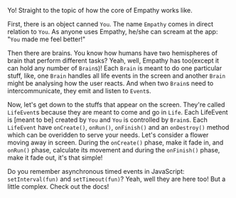 Yo! Straight to the topic of how the core of Empathy works like.

First, there is an object canned `You`. The name `Empathy` comes in direct relation to `You`. As anyone uses Empathy, he/she can scream at the app: "`You` made me feel better!"

Then there are brains. You know how humans have two hemispheres of brain that perform different tasks? Yeah, well, Empathy has too(except it can hold any number of `Brain`s)! Each `Brain` is meant to do one particular stuff, like, one `Brain` handles all life events in the screen and another `Brain` might be analysing how the user reacts. And when two `Brain`s need to intercommunicate, they emit and listen to `Event`s.

Now, let's get down to the stuffs that appear on the screen. They're called `LifeEvent`s because they are meant to come and go in `Life`. Each LifeEvent is \[meant to be\] created by `You` and `You` is controlled by `Brain`s. Each `LifeEvent` have `onCreate()`, `onRun()`, `onFinish()` and an `onDestroy()` method which can be overidden to serve your needs. Let's consider a flower moving away in screen. During the `onCreate()` phase, make it fade in, and `onRun()` phase, calculate its movement and during the `onFinish()` phase, make it fade out, it's that simple!

Do you remember asynchronous timed events in JavaScript: `setInterval(fun)` and `setTimeout(fun)`? Yeah, well they are here too! But a little complex. Check out the docs!
